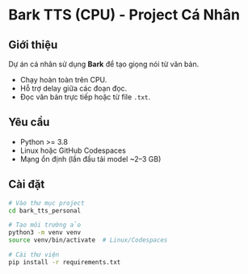 # Bark TTS (CPU) - Project Cá Nhân

## Giới thiệu
Dự án cá nhân sử dụng **Bark** để tạo giọng nói từ văn bản.
- Chạy hoàn toàn trên CPU.
- Hỗ trợ delay giữa các đoạn đọc.
- Đọc văn bản trực tiếp hoặc từ file `.txt`.

## Yêu cầu
- Python >= 3.8
- Linux hoặc GitHub Codespaces
- Mạng ổn định (lần đầu tải model ~2–3 GB)

## Cài đặt
```bash
# Vào thư mục project
cd bark_tts_personal

# Tạo môi trường ảo
python3 -m venv venv
source venv/bin/activate  # Linux/Codespaces

# Cài thư viện
pip install -r requirements.txt
